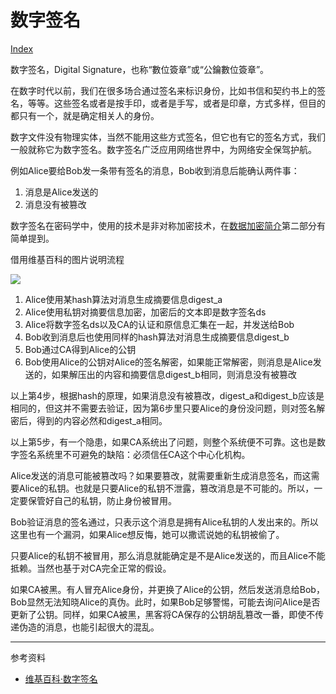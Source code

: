 # 数字签名

[Index](../index.md)

数字签名，Digital Signature，也称“數位簽章”或“公鑰數位簽章”。

在数字时代以前，我们在很多场合通过签名来标识身份，比如书信和契约书上的签名，等等。这些签名或者是按手印，或者是手写，或者是印章，方式多样，但目的都只有一个，就是确定相关人的身份。

数字文件没有物理实体，当然不能用这些方式签名，但它也有它的签名方式，我们一般就称它为数字签名。数字签名广泛应用网络世界中，为网络安全保驾护航。

例如Alice要给Bob发一条带有签名的消息，Bob收到消息后能确认两件事：

1. 消息是Alice发送的
2. 消息没有被篡改

数字签名在密码学中，使用的技术是非对称加密技术，在[数据加密简介](cryption.md)第二部分有简单提到。

借用维基百科的图片说明流程

![](https://upload.wikimedia.org/wikipedia/commons/6/66/Digital_Signature_diagram_zh-CN.svg)

1. Alice使用某hash算法对消息生成摘要信息digest_a
2. Alice使用私钥对摘要信息加密，加密后的文本即是数字签名ds
3. Alice将数字签名ds以及CA的认证和原信息汇集在一起，并发送给Bob
4. Bob收到消息后也使用同样的hash算法对消息生成摘要信息digest_b
5. Bob通过CA得到Alice的公钥
6. Bob使用Alice的公钥对Alice的签名解密，如果能正常解密，则消息是Alice发送的，如果解压出的内容和摘要信息digest_b相同，则消息没有被篡改

以上第4步，根据hash的原理，如果消息没有被篡改，digest_a和digest_b应该是相同的，但这并不需要去验证，因为第6步里只要Alice的身份没问题，则对签名解密后，得到的内容必然和digest_a相同。

以上第5步，有一个隐患，如果CA系统出了问题，则整个系统便不可靠。这也是数字签名系统里不可避免的缺陷：必须信任CA这个中心化机构。

Alice发送的消息可能被篡改吗？如果要篡改，就需要重新生成消息签名，而这需要Alice的私钥。也就是只要Alice的私钥不泄露，篡改消息是不可能的。所以，一定要保管好自己的私钥，防止身份被冒用。

Bob验证消息的签名通过，只表示这个消息是拥有Alice私钥的人发出来的。所以这里也有一个漏洞，如果Alice想反悔，她可以撒谎说她的私钥被偷了。

只要Alice的私钥不被冒用，那么消息就能确定是不是Alice发送的，而且Alice不能抵赖。当然也基于对CA完全正常的假设。

如果CA被黑。有人冒充Alice身份，并更换了Alice的公钥，然后发送消息给Bob，Bob显然无法知晓Alice的真伪。此时，如果Bob足够警惕，可能去询问Alice是否更新了公钥。同样，如果CA被黑，黑客将CA保存的公钥胡乱篡改一番，即使不传递伪造的消息，也能引起很大的混乱。

---

参考资料

* [维基百科·数字签名](https://zh.wikipedia.org/wiki/%E6%95%B8%E4%BD%8D%E7%B0%BD%E7%AB%A0)

